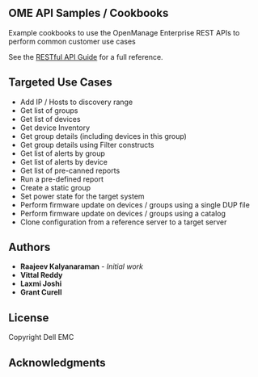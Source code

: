 ## OME API Samples / Cookbooks

Example cookbooks to use the OpenManage Enterprise REST APIs to perform common customer use cases

See the [RESTful API Guide](https://topics-cdn.dell.com/pdf/dell-openmanage-enterprise_api-guide5_en-us.pdf) for a full reference.

## Targeted Use Cases

* Add IP / Hosts to discovery range 
* Get list of groups
* Get list of devices
* Get device Inventory
* Get group details (including devices in this group)
* Get group details using Filter constructs
* Get list of alerts by group
* Get list of alerts by device
* Get list of pre-canned reports
* Run a pre-defined report
* Create a static group
* Set power state for the target system
* Perform firmware update on devices / groups using a single DUP file
* Perform firmware update on devices / groups using a catalog
* Clone configuration from a reference server to a target server


## Authors

* **Raajeev Kalyanaraman** - *Initial work*
* **Vittal Reddy**
* **Laxmi Joshi** 
* **Grant Curell**


## License

Copyright Dell EMC


## Acknowledgments